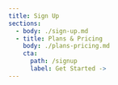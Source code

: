 ```yaml
---
title: Sign Up
sections:
  - body: ./sign-up.md
  - title: Plans & Pricing
    body: ./plans-pricing.md
    cta:
      path: /signup
      label: Get Started ->
---
```


